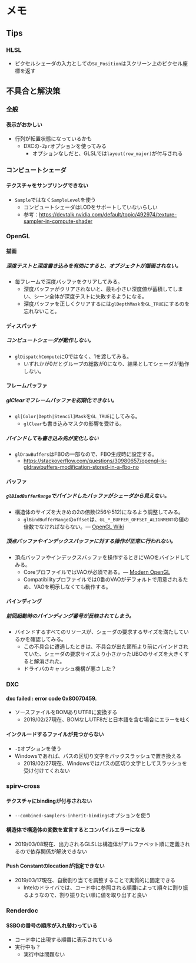 # メモ

## Tips

### HLSL

- ピクセルシェーダの入力としての`SV_Position`はスクリーン上のピクセル座標を返す

## 不具合と解決策

### 全般

#### 表示がおかしい

- 行列が転置状態になっているかも
  - DXCの`-Zpr`オプションを使ってみる
    - オプションなしだと、GLSLでは`layout(row_major)`が付与される

### コンピュートシェーダ

#### テクスチャをサンプリングできない

- `Sample`ではなく`SampleLevel`を使う
  - コンピュートシェーダはLODをサポートしていないらしい
  - 参考：https://devtalk.nvidia.com/default/topic/492974/texture-sampler-in-compute-shader

### OpenGL

#### 描画

##### 深度テストと深度書き込みを有効にすると、オブジェクトが描画されない。

- 毎フレームで深度バッファをクリアしてみる。
    - 深度バッファがクリアされないと、最も小さい深度値が蓄積してしまい、シーン全体が深度テストに失敗するようになる。
    - 深度バッファを正しくクリアするには`glDepthMask`を`GL_TRUE`にするのを忘れないこと。

#### ディスパッチ

##### コンピュートシェーダが動作しない。

- `glDispatchCompute`に0ではなく、1を渡してみる。
    - いずれかが0だとグループの総数が0になり、結果としてシェーダが動作しない。

#### フレームバッファ

##### glClearでフレームバッファを初期化できない。

- `gl[Color|Depth|Stencil]Mask`を`GL_TRUE`にしてみる。
    - `glClear`も書き込みマスクの影響を受ける。

##### バインドしても書き込み先が変化しない

- `glDrawBuffers`はFBOの一部なので、FBO生成時に設定する。
    - https://stackoverflow.com/questions/30980657/opengl-is-gldrawbuffers-modification-stored-in-a-fbo-no

#### バッファ

##### `glBindBufferRange`でバインドしたバッファがシェーダから見えない。

- 構造体のサイズを大きめの2の倍数(256や512)になるよう調整してみる。
    - `glBindBufferRange`の`offset`は、`GL_*_BUFFER_OFFSET_ALIGNMENT`の値の倍数でなければならない。― [OpenGL Wiki](https://www.khronos.org/opengl/wiki/Uniform_Buffer_Object#Limitations)

##### 頂点バッファやインデックスバッファに対する操作が正常に行われない。

- 頂点バッファやインデックスバッファを操作するときにVAOをバインドしてみる。
    - CoreプロファイルではVAOが必須である。― [Modern OpenGL](http://github.prideout.net/modern-opengl-prezo/)
    - Compatibilityプロファイルでは0番のVAOがデフォルトで用意されるため、VAOを明示しなくても動作する。

#### バインディング

##### 前回起動時のバインディング番号が反映されてしまう。

- バインドするすべてのリソースが、シェーダの要求するサイズを満たしているかを確認してみる。
    - この不具合に遭遇したときは、不具合が出た箇所より前にバインドされていた、シェーダの要求サイズより小さかったUBOのサイズを大きくすると解消された。
    - ドライバのキャッシュ機構が悪さした？

### DXC

#### dxc failed : error code 0x80070459.

- ソースファイルをBOMありUTF8に変換する
  - 2019/02/27現在、BOMなしUTF8だと日本語を含む場合にエラーを吐く

#### インクルードするファイルが見つからない

- `-I`オプションを使う
- Windowsであれば、パスの区切り文字をバックスラッシュで置き換える
  - 2019/02/27現在、Windowsではパスの区切り文字としてスラッシュを受け付けてくれない

### spirv-cross

#### テクスチャにbindingが付与されない

- `--combined-samplers-inherit-bindings`オプションを使う

#### 構造体で構造体の変数を宣言するとコンパイルエラーになる

- 2019/03/08現在、出力されるGLSLは構造体がアルファベット順に定義されるので依存関係が解決できない

#### Push Constantのlocationが指定できない

- 2019/03/17現在、自動割り当てを調整することで実質的に固定できる
  - Intelのドライバでは、コード中に参照される順番によって順々に割り振るようなので、割り振りたい順に値を取り出すと良い

### Renderdoc

#### SSBOの番号の順序が入れ替わっている

- コード中に出現する順番に表示されている
- 実行中も？
  - 実行中は問題ない
